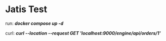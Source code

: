 # Jatis Test

run: ***docker compose up -d***

curl: ***curl --location --request GET 'localhost:9000/engine/api/orders/1'***